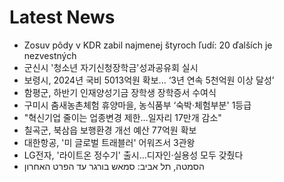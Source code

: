 # Latest News
-  Zosuv pôdy v KDR zabil najmenej štyroch ľudí: 20 ďalších je nezvestných
-  군신시 '청소년 자기신청장학금'성과공유회 실시
-  보령시, 2024년 국비 5013억원 확보... ‘3년 연속 5천억원 이상 달성’
-  함평군, 하반기 인재양성기금 장학생 장학증서 수여식
-  구미시 춤새농촌체험 휴양마을, 농식품부 ‘숙박·체험부분' 1등급
-  "혁신기업 줄이는 업종변경 제한…일자리 17만개 감소"
-  칠곡군, 북삼읍 보행환경 개선 예산 77억원 확보
-  대한항공, '미 글로벌 트래블러' 어워즈서 3관왕
-  LG전자, '라이트온 정수기' 출시…디자인·실용성 모두 갖췄다
-  הסמטה, תל אביב: סמאש בורגר עד הפרט האחרון
